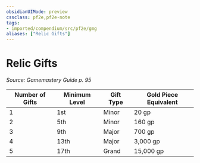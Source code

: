```yaml
---
obsidianUIMode: preview
cssclass: pf2e,pf2e-note
tags:
- imported/compendium/src/pf2e/gmg
aliases: ["Relic Gifts"]
---
```

# Relic Gifts  
*Source: Gamemastery Guide p. 95*  

| Number of Gifts | Minimum Level | Gift Type | Gold Piece Equivalent |
|-----------------|---------------|-----------|-----------------------|
| 1 | 1st | Minor | 20 gp |
| 2 | 5th | Minor | 160 gp |
| 3 | 9th | Major | 700 gp |
| 4 | 13th | Major | 3,000 gp |
| 5 | 17th | Grand | 15,000 gp |